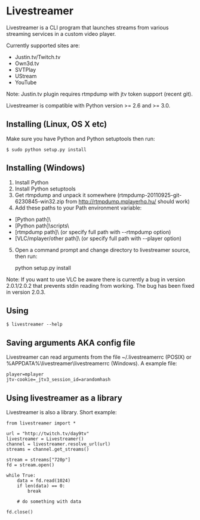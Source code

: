 Livestreamer
============
Livestreamer is a CLI program that launches streams from various
streaming services in a custom video player.

Currently supported sites are:

* Justin.tv/Twitch.tv
* Own3d.tv
* SVTPlay
* UStream
* YouTube

Note: Justin.tv plugin requires rtmpdump with jtv token support (recent git).

Livestreamer is compatible with Python version >= 2.6 and >= 3.0.


Installing (Linux, OS X etc)
----------
Make sure you have Python and Python setuptools then run:

    $ sudo python setup.py install


Installing (Windows)
--------------------
1. Install Python
2. Install Python setuptools
3. Get rtmpdump and unpack it somewhere (rtmpdump-20110925-git-6230845-win32.zip from http://rtmpdump.mplayerhq.hu/ should work)
4. Add these paths to your Path environment variable:
  * [Python path]\
  * [Python path]\scripts\
  * [rtmpdump path]\ (or specify full path with --rtmpdump option)
  * [VLC/mplayer/other path]\ (or specify full path with --player option)

5. Open a command prompt and change directory to livestreamer source, then run:

    python setup.py install

Note: If you want to use VLC be aware there is currently a bug in version 2.0.1/2.0.2
that prevents stdin reading from working. The bug has been fixed in version 2.0.3.


Using
-----
    $ livestreamer --help


Saving arguments AKA config file
--------------------------------
Livestreamer can read arguments from the file ~/.livestreamerrc (POSIX) or %APPDATA%\livestreamer\livestreamerrc (Windows).
A example file:

    player=mplayer
    jtv-cookie=_jtv3_session_id=arandomhash


Using livestreamer as a library
-------------------------------
Livestreamer is also a library. Short example:

    from livestreamer import *

    url = "http://twitch.tv/day9tv"
    livestreamer = Livestreamer()
    channel = livestreamer.resolve_url(url)
    streams = channel.get_streams()

    stream = streams["720p"]
    fd = stream.open()

    while True:
        data = fd.read(1024)
        if len(data) == 0:
            break

        # do something with data

    fd.close()


